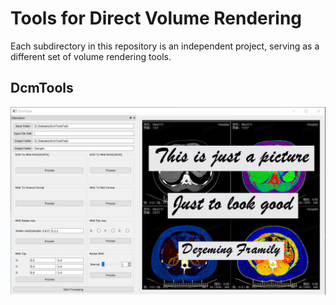 # Tools for Direct Volume Rendering

Each subdirectory in this repository is an independent project, serving as a different set of volume rendering tools.

## DcmTools

<img src="Images/DcmTools-Software.png" width="550" >

